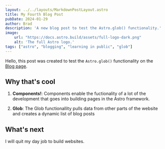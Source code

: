 ```yaml
---
layout: ../../layouts/MarkdownPostLayout.astro
title: My Fourth Blog Post
pubDate: 2024-01-29
author: Brad
description: 'A new blog post to test the Astro.glob() functionality.'
image:
    url: "https://docs.astro.build/assets/full-logo-dark.png"
    alt: 'The full Astro logo.'
tags: ["astro", "blogging", "learning in public", "glob"]
---
```


Hello, this post was created to test the `Astro.glob()` functionality on the [Blog page](../blog).

## Why that's cool

1. **Components!**: Components enable the fuctionality of a lot of the development that goes into building pages in the Astro framework.

2. **Glob**: The Glob functionallity pulls data from other parts of the website and creates a dynamic list of blog posts

## What's next

I will quit my day job to build websites.